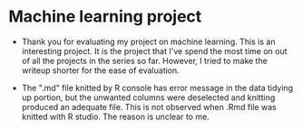 # Machine learning project

* Thank you for evaluating my project on machine learning. This is an interesting project. It is the project that I've spend the most time on out of all the projects in the series so far. However, I tried to make the writeup shorter for the ease of evaluation. 

* The ".md" file knitted by R console has error message in the data tidying up portion, but the unwanted columns were deselected and knitting produced an adequate file. This is not observed when .Rmd file was knitted with R studio. The reason is unclear to me.
